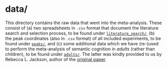 # data/

This directory contains the raw data that went into the meta-analysis. These consist of (a) two spreadsheets in `.csv` format that document the literature search and selection process, to be found under [`literature_search/`](https://github.com/alexenge/meta_semantics/tree/main/data/literature_search), (b) the peak coordinates (also in `.csv` format) of all included experiments, to be found under [`peaks/`](https://github.com/alexenge/meta_semantics/tree/main/data/peaks), and (c) some additional data which we have (re-)used to perform the meta-analysis of semantic cognition in *adults* (rather than children), to be found under [`adults/`](https://github.com/alexenge/meta_semantics/tree/main/data/adults). The latter was kindly provided to us by Rebecca L. Jackson, author of the [original paper](https://doi.org/10.1016/j.neuroimage.2020.117444).
